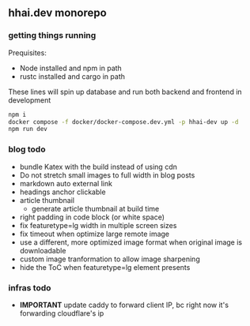 ## hhai.dev monorepo

### getting things running

Prequisites:
- Node installed and npm in path
- rustc installed and cargo in path

These lines will spin up database and run both backend and frontend in
development
```bash
npm i
docker compose -f docker/docker-compose.dev.yml -p hhai-dev up -d
npm run dev
```

### blog todo

- bundle Katex with the build instead of using cdn
- Do not stretch small images to full width in blog posts
- markdown auto external link
- headings anchor clickable
- article thumbnail
    - generate article thumbnail at build time
- right padding in code block (or white space)
- fix featuretype=lg width in multiple screen sizes
- fix timeout when optimize large remote image
- use a different, more optimized image format when original image is downloadable
- custom image tranformation to allow image sharpening
- hide the ToC when featuretype=lg element presents

### infras todo

- **IMPORTANT** update caddy to forward client IP, bc right now it's forwarding
cloudflare's ip
